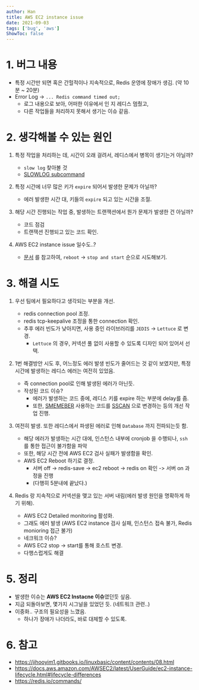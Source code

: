 ```yaml
---
author: Han
title: AWS EC2 instance issue
date: 2021-09-03
tags: ['bug', 'aws']
ShowToc: false
---
```


# 1. 버그 내용
- 특정 시간만 되면 혹은 간헐적이나 지속적으로, Redis 운영에 장애가 생김. (약 10분 ~ 20분)
- Error Log -> `... Redis command timed out;`
  - 로그 내용으로 보아, 어떠한 이유에서 인 지 레디스 멈췄고, 
  - 다른 작업들을 처리하지 못해서 생기는 이슈 같음.


# 2. 생각해볼 수 있는 원인
1. 특정 작업을 처리하는 데, 시간이 오래 걸려서, 레디스에서 병목이 생기는거 아닐까?
    - `slow log` 찾아볼 것
    - [SLOWLOG subcommand](https://redis.io/commands/slowlog)

2. 특정 시간에 너무 많은 키가 `expire` 되어서 발생한 문제가 아닐까?
    - 에러 발생한 시간 대, 키들의 `expire` 되고 있는 시간을 조절.

3. 해당 시간 진행되는 작업 중, 발생하는 트랜잭션에서 뭔가 문제가 발생한 건 아닐까?
    - 코드 점검
    - 트랜잭션 진행되고 있는 코드 확인.

4. AWS EC2 instance issue 일수도..?
    - [문서](https://docs.aws.amazon.com/AWSEC2/latest/UserGuide/ec2-instance-lifecycle.html#lifecycle-differences) 를 참고하여, `reboot` -> `stop and start` 순으로 시도해보기.


# 3. 해결 시도
1. 우선 팀에서 필요하다고 생각되는 부분을 개선.
    - redis connection pool 조정.
    - redis tcp-keepalive 조정을 통한 connection 확인.
    - 추후 에러 빈도가 낮아지면, 사용 중인 라이브러리를 `JEDIS` -> `Lettuce` 로 변경.
        - `Lettuce` 의 경우, 커넥션 풀 없이 사용할 수 있도록 디자인 되어 있어서 선택.

2. 1번 해결방안 시도 후, 어느정도 에러 발생 빈도가 줄어드는 것 같이 보였지만, 특정 시간에 발생하는 레디스 에러는 여전히 있었음.
    - 즉 connection pool로 인해 발생된 에러가 아닌듯.
    - 작성된 코드 이슈?
        - 에러가 발생하는 코드 중에, 레디스 키를 expire 하는 부분에 delay를 줌.
        - 또한, [SMEMEBER](https://redis.io/commands/smembers) 사용하는 코드를 [SSCAN](https://redis.io/commands/sscan) 으로 변경하는 등의 개선 작업 진행.


3. 여전히 발생. 또한 레디스에서 파생된 에러로 인해 `Database` 까지 전파되는듯 함.
    - 해당 에러가 발생하는 시간 대에, 인스턴스 내부에 cronjob 을 수행되나, `ssh` 를 통한 접근이 불가함을 파악
    - 또한, 해당 시간 전에 AWS EC2 검사 실패가 발생함을 확인.
    - AWS EC2 Reboot 하기로 결정.
        - 서버 off -> redis-save -> ec2 reboot -> redis on 확인 -> 서버 on 과정을 진행 
        - (다행히 5분내에 끝났다.)

4. Redis 랑 지속적으로 커넥션을 맺고 있는 서버 내림(에러 발생 원인을 명확하게 하기 위해). 
    - AWS EC2 Detailed monitoring 활성화.
    - 그래도 에러 발생 (AWS EC2 instance 검사 실패, 인스턴스 접속 불가, Redis monioring 접근 불가)
    - 네크워크 이슈?
    - AWS EC2 stop -> start를 통해 호스트 변경.
    - 다행스럽게도 해결

# 5. 정리
- 발생한 이슈는 **AWS EC2 Instacne 이슈**였던듯 싶음.
- 지금 되돌아보면, 몇가지 시그널을 있었던 듯. (네트워크 관련..)
- 이중화.. 구조의 필요성을 느꼈음.
    - 하나가 장애가 나더라도, 바로 대체할 수 있도록.

# 6. 참고
- https://jihooyim1.gitbooks.io/linuxbasic/content/contents/08.html
- https://docs.aws.amazon.com/AWSEC2/latest/UserGuide/ec2-instance-lifecycle.html#lifecycle-differences
- https://redis.io/commands/
